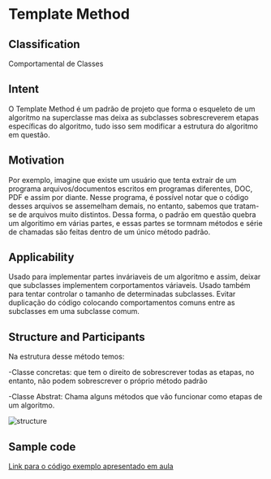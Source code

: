 # Template Method

## Classification
Comportamental de Classes
 
## Intent
O Template Method é um padrão de projeto que forma o esqueleto de um algoritmo na superclasse mas deixa as subclasses sobrescreverem etapas específicas do algoritmo, tudo isso sem modificar a estrutura do algoritmo em questão.

## Motivation
Por exemplo, imagine que existe um usuário que tenta extrair de um programa arquivos/documentos escritos em programas diferentes, DOC, PDF e assim por diante. Nesse programa, é possível notar que o código desses arquivos se assemelham demais, no entanto, sabemos que tratam-se de arquivos muito distintos. Dessa forma, o padrão em questão quebra um algoritimo em várias partes, e essas partes se tormnam métodos e série de chamadas são feitas dentro de um único método padrão.

## Applicability
Usado para implementar partes inváriaveis de um algoritmo e assim, deixar que subclasses implementem corportamentos váriaveis. Usado também para tentar controlar o tamanho de determinadas subclasses.
Evitar duplicação do código colocando comportamentos comuns entre as subclasses em uma subclasse comum.

## Structure and Participants
Na estrutura desse método temos:

-Classe concretas: que tem o direito de sobrescrever todas as etapas, no entanto, não podem sobrescrever o próprio método padrão 

-Classe Abstrat: Chama alguns métodos que vão funcionar como etapas de um algoritmo.

![structure](https://user-images.githubusercontent.com/71103252/93352937-c1eeb300-f811-11ea-9ab0-2ba33345ad16.png)

## Sample code 

[Link para o código exemplo apresentado em aula](https://github.com/danieldorta/padrao-de-projeto/tree/master/Template%20Method/exemplo)

